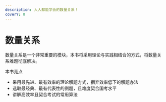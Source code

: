 ```yaml
---
description: 人人都能学会的数量关系！
coverY: 0
---
```


# 数量关系

数量关系是一个非常重要的模块，本书将采用理论与实践相结合的方式，将数量关系难题彻底解决。

本书亮点

* 采用最先进、最有效率的理论解题方式，摒弃效率低下的解题办法
* 选取最经典、最有代表性的例题，且难度契合国考水平
* 讲解高效率且契合考试的常用算法
